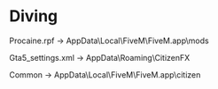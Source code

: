 # Diving


Procaine.rpf -> AppData\Local\FiveM\FiveM.app\mods

Gta5_settings.xml -> AppData\Roaming\CitizenFX

Common -> AppData\Local\FiveM\FiveM.app\citizen
